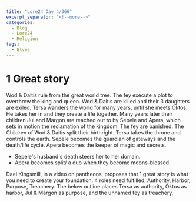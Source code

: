 ```yaml
---
title: "Lore24 Day 4/366"
excerpt_separator: "<!--more-->"
categories: 
  - Blog
  - Lore24 
  - Religion
tags:
  - Elves
---
```


# 1 Great story
Wod & Daitis rule from the great world tree. The fey execute a plot to overthrow the king and queen. Wod & Daitis are killed and their 3 daughters are exiled.
Tersa wanders the world for many years, until she meets Oktos. He takes her in and they create a life together. Many years later their children Jul and Margon are reached out to by Sepele and Apera, which sets in motion the reclamation of the kingdom. 
The fey are banished. The Children of Wod & Daitis split their birthright. Tersa takes the throne and controls the earth. Sepele becomes the guardian of gateways and the death/life cycle. Apera becomes the keeper of magic and secrets.

<!--more-->

- Sepele's husband's death steers her to her domain.
- Apera becomes split/ a duo when they become moons-blessed.


Dael Kingsmill, in a video on pantheons, proposes that 1 great story is what you need to create your foundation. 4 roles need fulfilled, Authority, Harbor, Purpose, Treachery.
The below outline places Tersa as authority, Oktos as harbor, Jul & Margon as purpose, and the unnamed fey as treachery.